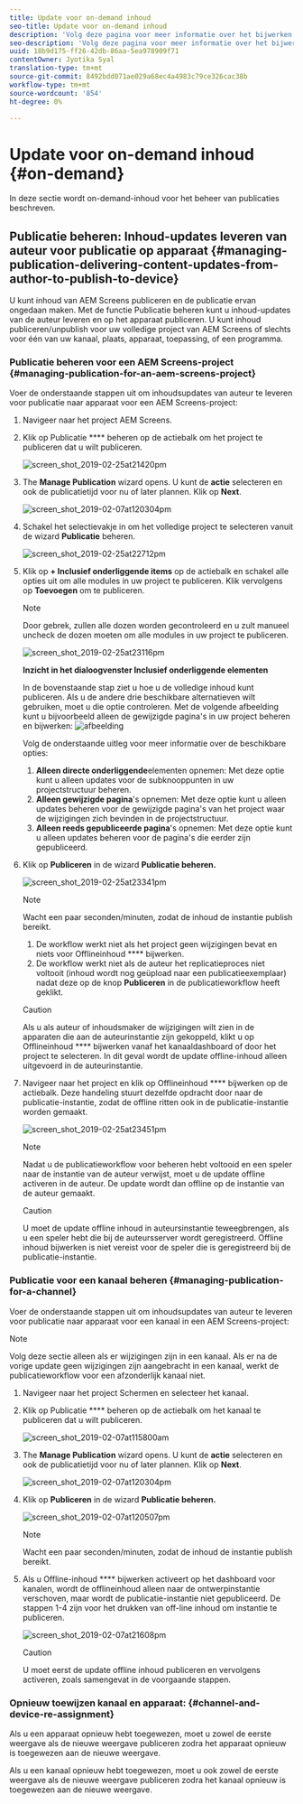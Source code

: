 ```yaml
---
title: Update voor on-demand inhoud
seo-title: Update voor on-demand inhoud
description: 'Volg deze pagina voor meer informatie over het bijwerken van inhoud op aanvraag.  '
seo-description: 'Volg deze pagina voor meer informatie over het bijwerken van inhoud op aanvraag.  '
uuid: 18b9d175-ff26-42db-86aa-5ea978909f71
contentOwner: Jyotika Syal
translation-type: tm+mt
source-git-commit: 8492bdd071ae029a68ec4a4983c79ce326cac38b
workflow-type: tm+mt
source-wordcount: '854'
ht-degree: 0%

---
```



# Update voor on-demand inhoud {#on-demand}

In deze sectie wordt on-demand-inhoud voor het beheer van publicaties beschreven.

## Publicatie beheren: Inhoud-updates leveren van auteur voor publicatie op apparaat {#managing-publication-delivering-content-updates-from-author-to-publish-to-device}

U kunt inhoud van AEM Screens publiceren en de publicatie ervan ongedaan maken. Met de functie Publicatie beheren kunt u inhoud-updates van de auteur leveren en op het apparaat publiceren. U kunt inhoud publiceren/unpublish voor uw volledige project van AEM Screens of slechts voor één van uw kanaal, plaats, apparaat, toepassing, of een programma.

### Publicatie beheren voor een AEM Screens-project {#managing-publication-for-an-aem-screens-project}

Voer de onderstaande stappen uit om inhoudsupdates van auteur te leveren voor publicatie naar apparaat voor een AEM Screens-project:

1. Navigeer naar het project AEM Screens.
1. Klik op Publicatie **** beheren op de actiebalk om het project te publiceren dat u wilt publiceren.

   ![screen_shot_2019-02-25at21420pm](assets/screen_shot_2019-02-25at21420pm.png)

1. The **Manage Publication** wizard opens. U kunt de **actie** selecteren en ook de publicatietijd voor nu of later plannen. Klik op **Next**.

   ![screen_shot_2019-02-07at120304pm](assets/screen_shot_2019-02-07at120304pm.png)

1. Schakel het selectievakje in om het volledige project te selecteren vanuit de wizard **Publicatie** beheren.

   ![screen_shot_2019-02-25at22712pm](assets/screen_shot_2019-02-25at22712pm.png)

1. Klik op **+ Inclusief onderliggende items** op de actiebalk en schakel alle opties uit om alle modules in uw project te publiceren. Klik vervolgens op **Toevoegen** om te publiceren.

   >[!NOTE]
   >
   >Door gebrek, zullen alle dozen worden gecontroleerd en u zult manueel uncheck de dozen moeten om alle modules in uw project te publiceren.

   ![screen_shot_2019-02-25at23116pm](assets/screen_shot_2019-02-25at23116pm.png)

   **Inzicht in het dialoogvenster Inclusief onderliggende elementen**

   In de bovenstaande stap ziet u hoe u de volledige inhoud kunt publiceren. Als u de andere drie beschikbare alternatieven wilt gebruiken, moet u die optie controleren.
Met de volgende afbeelding kunt u bijvoorbeeld alleen de gewijzigde pagina&#39;s in uw project beheren en bijwerken:
   ![afbeelding](assets/author-publish-manage.png)

   Volg de onderstaande uitleg voor meer informatie over de beschikbare opties:

   1. **Alleen directe onderliggende**elementen opnemen:
Met deze optie kunt u alleen updates voor de subknooppunten in uw projectstructuur beheren.
   1. **Alleen gewijzigde pagina**&#39;s opnemen:
Met deze optie kunt u alleen updates beheren voor de gewijzigde pagina&#39;s van het project waar de wijzigingen zich bevinden in de projectstructuur.
   1. **Alleen reeds gepubliceerde pagina**&#39;s opnemen:
Met deze optie kunt u alleen updates beheren voor de pagina&#39;s die eerder zijn gepubliceerd.


1. Klik op **Publiceren** in de wizard **Publicatie beheren.**

   ![screen_shot_2019-02-25at23341pm](assets/screen_shot_2019-02-25at23341pm.png)

   >[!NOTE]
   >
   >Wacht een paar seconden/minuten, zodat de inhoud de instantie publish bereikt.
   >
   >
   >    1. De workflow werkt niet als het project geen wijzigingen bevat en niets voor Offlineinhoud **** bijwerken.
   >    1. De workflow werkt niet als de auteur het replicatieproces niet voltooit (inhoud wordt nog geüpload naar een publicatieexemplaar) nadat deze op de knop **Publiceren** in de publicatieworkflow heeft geklikt.


   >[!CAUTION]
   >Als u als auteur of inhoudsmaker de wijzigingen wilt zien in de apparaten die aan de auteurinstantie zijn gekoppeld, klikt u op Offlineinhoud **** bijwerken vanaf het kanaaldashboard of door het project te selecteren. In dit geval wordt de update offline-inhoud alleen uitgevoerd in de auteurinstantie.

1. Navigeer naar het project en klik op Offlineinhoud **** bijwerken op de actiebalk. Deze handeling stuurt dezelfde opdracht door naar de publicatie-instantie, zodat de offline ritten ook in de publicatie-instantie worden gemaakt.

   ![screen_shot_2019-02-25at23451pm](assets/screen_shot_2019-02-25at23451pm.png)


   >[!NOTE]
   >
   >Nadat u de publicatieworkflow voor beheren hebt voltooid en een speler naar de instantie van de auteur verwijst, moet u de update offline activeren in de auteur. De update wordt dan offline op de instantie van de auteur gemaakt.

   >[!CAUTION]
   >
   >U moet de update offline inhoud in auteursinstantie teweegbrengen, als u een speler hebt die bij de auteursserver wordt geregistreerd. Offline inhoud bijwerken is niet vereist voor de speler die is geregistreerd bij de publicatie-instantie.

### Publicatie voor een kanaal beheren {#managing-publication-for-a-channel}

Voer de onderstaande stappen uit om inhoudsupdates van auteur te leveren voor publicatie naar apparaat voor een kanaal in een AEM Screens-project:

>[!NOTE]
>
>Volg deze sectie alleen als er wijzigingen zijn in een kanaal. Als er na de vorige update geen wijzigingen zijn aangebracht in een kanaal, werkt de publicatieworkflow voor een afzonderlijk kanaal niet.

1. Navigeer naar het project Schermen en selecteer het kanaal.
1. Klik op Publicatie **** beheren op de actiebalk om het kanaal te publiceren dat u wilt publiceren.

   ![screen_shot_2019-02-07at115800am](assets/screen_shot_2019-02-07at115800am.png)

1. The **Manage Publication** wizard opens. U kunt de **actie** selecteren en ook de publicatietijd voor nu of later plannen. Klik op **Next**.

   ![screen_shot_2019-02-07at120304pm](assets/screen_shot_2019-02-07at120304pm.png)

1. Klik op **Publiceren** in de wizard **Publicatie beheren.**

   ![screen_shot_2019-02-07at120507pm](assets/screen_shot_2019-02-07at120507pm.png)

   >[!NOTE]
   >
   >Wacht een paar seconden/minuten, zodat de inhoud de instantie publish bereikt.

1. Als u Offline-inhoud **** bijwerken activeert op het dashboard voor kanalen, wordt de offlineinhoud alleen naar de ontwerpinstantie verschoven, maar wordt de publicatie-instantie niet gepubliceerd. De stappen 1-4 zijn voor het drukken van off-line inhoud om instantie te publiceren.

   ![screen_shot_2019-02-07at21608pm](assets/screen_shot_2019-02-07at21608pm.png)

   >[!CAUTION]
   >
   >U moet eerst de update offline inhoud publiceren en vervolgens activeren, zoals samengevat in de voorgaande stappen.

### Opnieuw toewijzen kanaal en apparaat: {#channel-and-device-re-assignment}

Als u een apparaat opnieuw hebt toegewezen, moet u zowel de eerste weergave als de nieuwe weergave publiceren zodra het apparaat opnieuw is toegewezen aan de nieuwe weergave.

Als u een kanaal opnieuw hebt toegewezen, moet u ook zowel de eerste weergave als de nieuwe weergave publiceren zodra het kanaal opnieuw is toegewezen aan de nieuwe weergave.